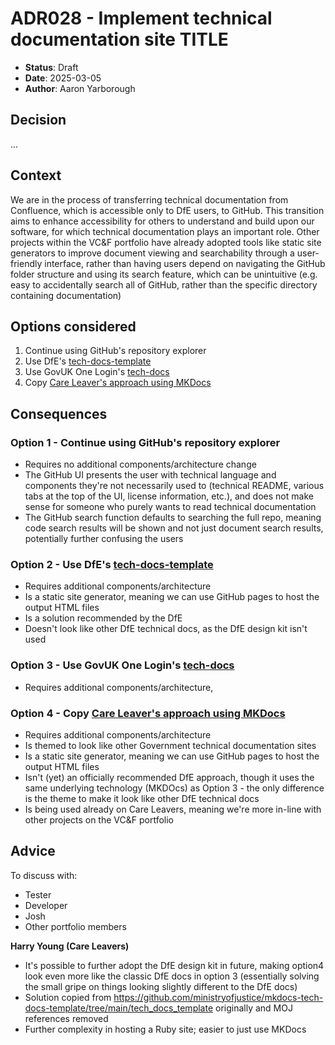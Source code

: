 
# <!-- Identifier: --> ADR028 - Implement technical documentation site <!-- Title: --> TITLE

- **Status**: Draft
- **Date**: 2025-03-05
- **Author**: Aaron Yarborough

## Decision

...

## Context

We are in the process of transferring technical documentation from Confluence, which is accessible only to DfE users, to GitHub. This transition aims to enhance accessibility for others to understand and build upon our software, for which technical documentation plays an important role. Other projects within the VC&F portfolio have already adopted tools like static site generators to improve document viewing and searchability through a user-friendly interface, rather than having users depend on navigating the GitHub folder structure and using its search feature, which can be unintuitive (e.g. easy to accidentally search all of GitHub, rather than the specific directory containing documentation)

## Options considered

1. Continue using GitHub's repository explorer
2. Use DfE's [tech-docs-template](https://github.com/DFE-Digital/tech-docs-template)
3. Use GovUK One Login's [tech-docs](https://github.com/govuk-one-login/tech-docs)
4. Copy [Care Leaver's approach using MKDocs](https://github.com/DFE-Digital/care-leavers/tree/main/resources/tech_docs_template)


## Consequences

### Option 1 - Continue using GitHub's repository explorer

* Requires no additional components/architecture change
* The GitHub UI presents the user with technical language and components they're not necessarily used to (technical README, various tabs at the top of the UI, license information, etc.), and does not make sense for someone who purely wants to read technical documentation
* The GitHub search function defaults to searching the full repo, meaning code search results will be shown and not just document search results, potentially further confusing the users 

### Option 2 - Use DfE's [tech-docs-template](https://github.com/DFE-Digital/tech-docs-template)

* Requires additional components/architecture
* Is a static site generator, meaning we can use GitHub pages to host the output HTML files
* Is a solution recommended by the DfE
* Doesn't look like other DfE technical docs, as the DfE design kit isn't used

### Option 3 - Use GovUK One Login's [tech-docs](https://github.com/govuk-one-login/tech-docs)

* Requires additional components/architecture,


### Option 4 - Copy [Care Leaver's approach using MKDocs](https://github.com/DFE-Digital/care-leavers/tree/main/resources/tech_docs_template)

* Requires additional components/architecture
* Is themed to look like other Government technical documentation sites
* Is a static site generator, meaning we can use GitHub pages to host the output HTML files
* Isn't (yet) an officially recommended DfE approach, though it uses the same underlying technology (MKDOcs) as Option 3 - the only difference is the theme to make it look like other DfE technical docs
* Is being used already on Care Leavers, meaning we're more in-line with other projects on the VC&F portfolio

<!-- 
    For each of the options above, describe positive and negative consequences
    of selecting that option. Create a new section for each option under a heading.

    Remember a law of architecture: There are no solutions, only trade-offs. Make
    sure to include any negative consequences of the selected option.

    e.g.

    ### Option 1 - XXX

    - Consequence 1
    - Consequence 2

    ### Option 2 - XXX

    etc.
-->

## Advice

To discuss with:
- Tester
- Developer
- Josh
- Other portfolio members

**Harry Young (Care Leavers)**

- It's possible to further adopt the DfE design kit in future, making option4 look even more like the classic DfE docs in option 3 (essentially solving the small gripe on things looking slightly different to the DfE docs)
- Solution copied from https://github.com/ministryofjustice/mkdocs-tech-docs-template/tree/main/tech_docs_template originally and MOJ references removed
- Further complexity in hosting a Ruby site; easier to just use MKDocs